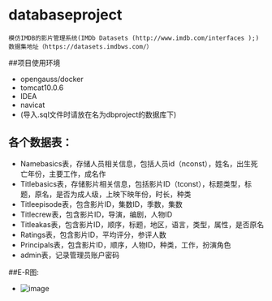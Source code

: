 # databaseproject
    模仿IMDB的影片管理系统(IMDb Datasets (http://www.imdb.com/interfaces );)
    数据集地址（https://datasets.imdbws.com/）
##项目使用环境
  * opengauss/docker
  * tomcat10.0.6
  * IDEA
  * navicat
  * (导入.sql文件时请放在名为dbproject的数据库下)
## **各个数据表**：
 * Namebasics表，存储人员相关信息，包括人员id（nconst），姓名，出生死亡年份，主要工作，成名作
 * Titlebasics表，存储影片相关信息，包括影片ID（tconst），标题类型，标题，原名，是否为成人级，上映下映年份，时长，种类
 * Titleepisode表，包含影片ID，集数ID，季数，集数
 * Titlecrew表，包含影片ID，导演，编剧，人物ID
 * Titleakas表，包含影片ID，顺序，标题，地区，语言，类型，属性，是否原名
 * Ratings表，包含影片ID，平均评分，参评人数
 * Principals表，包含影片ID，顺序，人物ID，种类，工作，扮演角色
 * admin表，记录管理员账户密码
 
##E-R图:
* ![image](./E-R.jpg)
